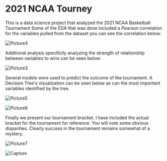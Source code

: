 
# 2021 NCAA Tourney
This is a data science project that analyzed the 2021 NCAA Basketball Tournament
Some of the EDA that was done included a Pearson correlation for the variables pulled from the dataset you can see the correlation below:

![Picture4](https://user-images.githubusercontent.com/61364738/122485245-7174d380-cfa4-11eb-885c-7f9b37b8f41b.png)



Additional analysis specificlly analyzing the strength of relationship between variables to wins can be seen below:

![Picture3](https://user-images.githubusercontent.com/61364738/122485157-3e324480-cfa4-11eb-8871-56bd15783ea8.png)

Several models were used to predict the outcome of the tournament. A Decision Tree's visualization can be seen below as can the most important variables identified by the tree.

![Picture5](https://user-images.githubusercontent.com/61364738/122485441-eba55800-cfa4-11eb-8c21-2fb757e6a8a1.png)


![Picture6](https://user-images.githubusercontent.com/61364738/122485466-f9f37400-cfa4-11eb-8117-8e54bb60d988.png)


Finally we present our tournament bracket. I have included the actual bracket for the tournament for reference. You will note some obvious disparities. Clearly success in the tournament remains somewhat of a mystery.

![Picture7](https://user-images.githubusercontent.com/61364738/122485556-3d4de280-cfa5-11eb-9e88-9e45893663d4.png)

![Capture](https://user-images.githubusercontent.com/61364738/122485744-a7ff1e00-cfa5-11eb-84ff-d9093be841fd.PNG)
